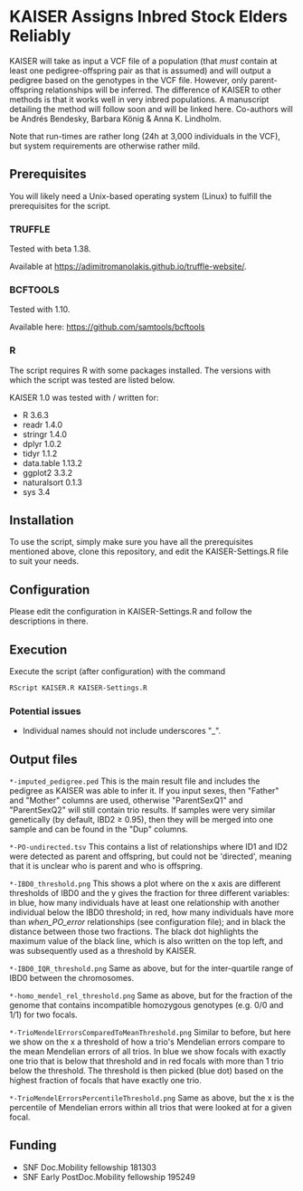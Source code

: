 # KAISER Assigns Inbred Stock Elders Reliably

KAISER will take as input a VCF file of a population (that *must* contain at least one pedigree-offspring pair as that is assumed) and will output a pedigree based on the genotypes in the VCF file. However, only parent-offspring relationships will be inferred. The difference of KAISER to other methods is that it works well in very inbred populations. A manuscript detailing the method will follow soon and will be linked here. Co-authors will be Andrés Bendesky, Barbara König & Anna K. Lindholm.

Note that run-times are rather long (24h at 3,000 individuals in the VCF), but system requirements are otherwise rather mild.

## Prerequisites

You will likely need a Unix-based operating system (Linux) to fulfill the prerequisites for the script. 

### TRUFFLE

Tested with beta 1.38.

Available at <https://adimitromanolakis.github.io/truffle-website/>.

### BCFTOOLS

Tested with 1.10.

Available here: <https://github.com/samtools/bcftools>

### R

The script requires R with some packages installed. The versions with which the script was tested are listed below.

KAISER 1.0 was tested with / written for:

* R 3.6.3
* readr 1.4.0
* stringr 1.4.0
* dplyr 1.0.2
* tidyr 1.1.2
* data.table 1.13.2
* ggplot2 3.3.2
* naturalsort 0.1.3
* sys 3.4

## Installation

To use the script, simply make sure you have all the prerequisites mentioned above, clone this repository, and edit the KAISER-Settings.R file to suit your needs.

## Configuration

Please edit the configuration in KAISER-Settings.R and follow the descriptions in there.

## Execution

Execute the script (after configuration) with the command

```` bash
RScript KAISER.R KAISER-Settings.R
````

### Potential issues

* Individual names should not include underscores "_".

## Output files

`*-imputed_pedigree.ped` This is the main result file and includes the pedigree as KAISER was able to infer it. If you input sexes, then "Father" and "Mother" columns are used, otherwise "ParentSexQ1" and "ParentSexQ2" will still contain trio results. If samples were very similar genetically (by default, IBD2 $\geq$ 0.95), then they will be merged into one sample and can be found in the "Dup" columns.

`*-PO-undirected.tsv` This contains a list of relationships where ID1 and ID2 were detected as parent and offspring, but could not be 'directed', meaning that it is unclear who is parent and who is offspring.

`*-IBD0_threshold.png` This shows a plot where on the x axis are different thresholds of IBD0 and the y gives the fraction for three different variables: in blue, how many individuals have at least one relationship with another individual below the IBD0 threshold; in red, how many individuals have more than *when_PO_error* relationships (see configuration file); and in black the distance between those two fractions. The black dot highlights the maximum value of the black line, which is also written on the top left, and was subsequently used as a threshold by KAISER.

`*-IBD0_IQR_threshold.png` Same as above, but for the inter-quartile range of IBD0 between the chromosomes.

`*-homo_mendel_rel_threshold.png` Same as above, but for the fraction of the genome that contains incompatible homozygous genotypes (e.g. 0/0 and 1/1) for two focals.

`*-TrioMendelErrorsComparedToMeanThreshold.png` Similar to before, but here we show on the x a threshold of how a trio's Mendelian errors compare to the mean Mendelian errors of all trios. In blue we show focals with exactly one trio that is below that threshold and in red focals with more than 1 trio below the threshold. The threshold is then picked (blue dot) based on the highest fraction of focals that have exactly one trio.

`*-TrioMendelErrorsPercentileThreshold.png` Same as above, but the x is the percentile of Mendelian errors within all trios that were looked at for a given focal.


## Funding

* SNF Doc.Mobility fellowship 181303
* SNF Early PostDoc.Mobility fellowship 195249
